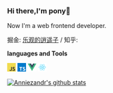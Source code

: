 ### Hi there,I'm pony👏

Now I'm  a web frontend developer.


掘金: [乐观的逍遥子](https://juejin.im/user/1151943917713623) / 知乎: [](https://www.zhihu.com/people/zhang-zhen-36-44)

**languages and Tools**

<code><img height="20" src="https://raw.githubusercontent.com/github/explore/80688e429a7d4ef2fca1e82350fe8e3517d3494d/topics/javascript/javascript.png"></code>
<code><img height="20" src="https://raw.githubusercontent.com/github/explore/80688e429a7d4ef2fca1e82350fe8e3517d3494d/topics/typescript/typescript.png"></code>
<code><img height="20" src="https://raw.githubusercontent.com/github/explore/80688e429a7d4ef2fca1e82350fe8e3517d3494d/topics/vue/vue.png"></code>
<code><img height="20" src="https://raw.githubusercontent.com/github/explore/80688e429a7d4ef2fca1e82350fe8e3517d3494d/topics/react/react.png"></code>

[![Anniezandr's github stats](https://github-readme-stats.vercel.app/api?username=Anniezandr)](https://github.com/anuraghazra/github-readme-stats)